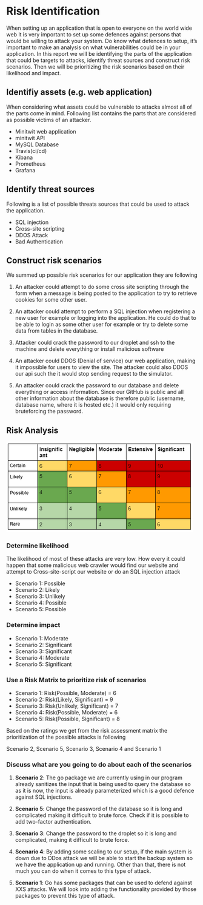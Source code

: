 
# Risk Identification
When setting up an application that is open to everyone on the world wide web it is very important to set up some defences against persons that would be willing to attack your system. Do know what defences to setup, it’s important to make an analysis on what vulnerabilities could be in your application. In this report we will be identifying the parts of the application that could be targets to attacks, identify threat sources and construct risk scenarios. Then we will be prioritizing the risk scenarios based on their likelihood and impact.

## Identifiy assets (e.g. web application)

When considering what assets could be vulnerable to attacks almost all of the parts come in mind. Following list contains the parts that are considered as possible victims of an attacker.

-   Minitwit web application
-   minitwit API
-   MySQL Database
-   Travis(ci/cd)
-   Kibana
-   Prometheus
-   Grafana

## Identify threat sources

Following is a list of possible threats sources that could be used to attack the application.

- SQL injection
-  Cross-site scripting
- DDOS Attack
- Bad Authentication


## Construct risk scenarios 
We summed up possible risk scenarios for our application they are following

1.  An attacker could attempt to do some cross site scripting through the form when a message is being posted to the application to try to retrieve cookies for some other user.
    
2.  An attacker could attempt to perform a SQL injection when registering a new user for example or logging into the application. He could do that to be able to login as some other user for example or try to delete some data from tables in the database.
    
3.  Attacker could crack the password to our droplet and ssh to the machine and delete everything or install malicious software
    
4.  An attacker could DDOS (Denial of service) our web application, making it impossible for users to view the site. The attacker could also DDOS our api such the it would stop sending request to the simulator.
    
5.  An attacker could crack the password to our database and delete everything or access information. Since our GitHub is public and all other information about the database is therefore public (username, database name, where it is hosted etc.) it would only requiring bruteforcing the password.


## Risk Analysis
<img src="https://github.com/lauralunddahl/DevOps-GroupF/blob/dev/WeeklyNotes/risk_analysis.png"/>

### Determine likelihood
The likelihood of most of these attacks are very low. How every it could happen that some malicious web crawler would find our website and attempt to Cross-site-script our website or do an SQL injection attack

- Scenario 1: Possible
- Scenario 2: Likely
- Scenario 3: Unlikely
- Scenario 4: Possible
- Scenario 5: Possible
  
### Determine impact
 - Scenario 1: Moderate
 - Scenario 2: Significant
 - Scenario 3: Significant
 - Scenario 4: Moderate
 - Scenario 5: Significant

### Use a Risk Matrix to prioritize risk of scenarios
  
 - Scenario 1: Risk(Possible, Moderate) = 6
 - Scenario 2: Risk(Likely, Significant) = 9
 - Scenario 3: Risk(Unlikely, Significant) = 7
 - Scenario 4: Risk(Possible, Moderate) = 6
 - Scenario 5: Risk(Possible, Significant) = 8

Based on the ratings we get from the risk assessment matrix the prioritization of the possible attacks is following

Scenario 2, Scenario 5, Scenario 3, Scenario 4 and Scenario 1

### Discuss what are you going to do about each of the scenarios
    
1.  **Scenario 2**: The go package we are currently using in our program already sanitizes the input that is being used to query the database so as it is now, the input is already parameterized which is a good defence against SQL injections.
    
2.  **Scenario 5**: Change the password of the database so it is long and complicated making it difficult to brute force. Check if it is possible to add two-factor authentication.
    
3.  **Scenario 3**: Change the password to the droplet so it is long and complicated, making it difficult to brute force.
    
4.  **Scenario 4**: By adding some scaling to our setup, if the main system is down due to DDos attack we will be able to start the backup system so we have the application up and running. Other than that, there is not much you can do when it comes to this type of attack.
    
5.  **Scenario 1**: Go has some packages that can be used to defend against XXS attacks. We will look into adding the functionality provided by those packages to prevent this type of attack.

##
